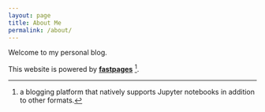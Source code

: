 ```yaml
---
layout: page
title: About Me
permalink: /about/
---
```


Welcome to my personal blog.


This website is powered by **[fastpages](https://github.com/fastai/fastpages)** [^1].



[^1]:a blogging platform that natively supports Jupyter notebooks in addition to other formats.
